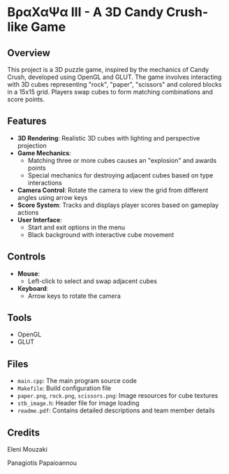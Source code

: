 # ΒραΧαΨα III - A 3D Candy Crush-like Game

## Overview
This project is a 3D puzzle game, inspired by the mechanics of Candy Crush, developed using OpenGL and GLUT. The game involves interacting with 3D cubes representing "rock", "paper", "scissors" and colored blocks in a 15x15 grid. Players swap cubes to form matching combinations and score points.

## Features
- **3D Rendering**: Realistic 3D cubes with lighting and perspective projection
- **Game Mechanics**:
  - Matching three or more cubes causes an "explosion" and awards points
  - Special mechanics for destroying adjacent cubes based on type interactions
- **Camera Control**: Rotate the camera to view the grid from different angles using arrow keys
- **Score System**: Tracks and displays player scores based on gameplay actions
- **User Interface**:
  - Start and exit options in the menu
  - Black background with interactive cube movement

## Controls
- **Mouse**:
  - Left-click to select and swap adjacent cubes
- **Keyboard**:
  - Arrow keys to rotate the camera

## Tools
- OpenGL
- GLUT

## Files
- `main.cpp`: The main program source code
- `Makefile`: Build configuration file
- `paper.png`, `rock.png`, `scissors.png`: Image resources for cube textures
- `stb_image.h`: Header file for image loading
- `readme.pdf`: Contains detailed descriptions and team member details

## Credits
Eleni Mouzaki

Panagiotis Papaioannou
